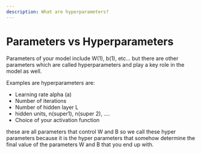 ```yaml
---
description: What are hyperparameters?
---
```


# Parameters vs Hyperparameters

Parameters of your model include W\(1\), b\(1\), etc... but there are other parameters which are called hyperparameters and play a key role in the model as well.

Examples are hyperparameters are:

* Learning rate alpha \(a\)
* Number of iterations
* Number of hidden layer L
* hidden units, n\(super1\), n\(super 2\), ....
* Choice of your activation function

these are all parameters that control W and B so we call these hyper parameters because it is the hyper parameters that somehow determine the final value of the parameters W and B that you end up with.




